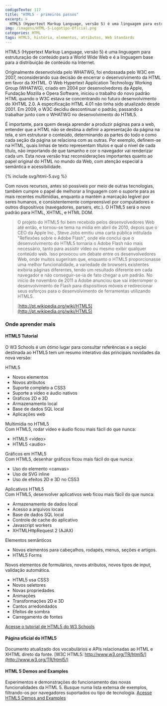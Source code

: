 ```yaml
---
codigoTexto: 117
title: "HTML5 - primeiros passos"
excerpt: >
  HTML5 (Hypertext Markup Language, versão 5) é uma linguagem para estruturação de conteúdo para a World Wide Web e é a linguagem base para a distribuição de conteúdo na Internet. Originalmente desenvolvida pelo WHATWG, foi endossada pelo W3C em 2007
img: /imagens/HTML-5-Logotipo-Oficial.png
categories: HTML
tags: HTML5, história, elementos, atributos, Web Standards
---
```


HTML5 (Hypertext Markup Language, versão 5) é uma linguagem para estruturação de conteúdo para a World Wide Web e é a linguagem base para a distribuição de conteúdo na Internet.

Originalmente desenvolvida pelo WHATWG, foi endossada pelo W3C em 2007, reconsiderando sua decisão de encerrar o desenvolvimento da HTML em favor da XHTML. O Web Hypertext Application Technology Working Group (WHATWG), criado em 2004 por desenvolvedores da Apple, Fundação Mozilla e Opera Software, iniciou o trabalho do novo padrão HTML quando o W3C estava se concentrando no futuro desenvolvimento do XHTML 2.0. A especificação HTML 4.01 não tinha sido atualizado desde 2001. Em 2009, o W3C decidiu descontinuar o padrão, passando a trabalhar junto com o WHATWG no desenvolvimento do HTML5.

É importante, para quem deseja aprender a produzir páginas para a web, entender que a HTML não se destina a definir a apresentação da página na tela, e sim estruturar o conteúdo, determinando as partes do todo e como cada seção da página se relaciona com as outras. Por exemplo, definem-se na HTML, quais linhas de texto representam títulos e qual o nível de cada título, não importando de que tamanho e cor o navegador vai renderizar cada um. Esta nova versão traz reconsiderações importantes quanto ao papel original do HTML no mundo da Web, com atenção especial à semântica e acessibilidade.

<div data-grid="center spacing" class="wrapper">
  <div data-cell="1of3">
    {% include svg/html-5.svg %}
  </div>
  <div data-cell="2of3">
    <p>Com novos recursos, antes só possíveis por meio de outras tecnologias, também cumpre o papel de melhorar a linguagem com o suporte para as mais recentes multimídias, enquanto a mantém a marcação legível por seres humanos, e consistentemente compreensível por computadores e outros dispositivos (navegadores, parsers, etc.). O HTML5 será o novo padrão para HTML, XHTML, e HTML DOM.</p>
  </div>
</div>

> O projeto do HTML5 foi bem recebido pelos desenvolvedores Web até então, e tornou-se tema na mídia em abril de 2010, depois que o CEO da Apple Inc., Steve Jobs emitiu uma carta pública intitulada "Reflexões sobre o Adobe Flash", onde ele conclui que o desenvolvimento do HTML5 tornaria o Adobe Flash não mais necessário, tanto para assistir vídeo ou mesmo exibir qualquer conteúdo web. Isso provocou um debate entre os desenvolvedores Web, onde muitos sugeriram que, enquanto o HTML5 proporcionasse uma melhor funcionalidade, a variedade de browsers existentes exibiria páginas diferentes, tendo um resultado diferente em cada navegador e não conseguir-se-ia de fato chegar a um padrão. No início de novembro de 2011 a Adobe anunciou que vai interromper o desenvolvimento de Flash para dispositivos móveis e redirecionar seus esforços para o desenvolvimento de ferramentas utilizando HTML5.
>
> [http://pt.wikipedia.org/wiki/HTML5](http://pt.wikipedia.org/wiki/HTML5)

### Onde aprender mais

#### HTML5 Tutorial

O W3 Schools é um ótimo lugar para consultar referências e a seção destinada ao HTML5 tem um resumo interativo das principais novidades da nova versão:

HTML5
  
  - Novos elementos
  - Novos atributos
  - Suporte completo a CSS3
  - Suporte a vídeo e áudio nativos
  - Gráficos 2D e 3D
  - Armazenamento local
  - Base de dados SQL local
  - Aplicações web
  
Multimídia no HTML5<br>Com HTML5, rodar vídeo e áudio ficou mais fácil do que nunca:
  
  - HTML5 &lt;video>
  - HTML5 &lt;audio>
  
Gráficos em HTML5<br>Com HTML5, desenhar gráficos ficou mais fácil do que nunca:
 
  - Uso do elemento &lt;canvas>
  - Uso de SVG inline
  - Uso de efeitos 2D e 3D no CSS3
  
Aplicativos HTML5<br>Com HTML5, desenvolver aplicativos web ficou mais fácil do que nunca:
  
  - Armazenamento de dados local
  - Acesso a arquivos locais
  - Base de dados SQL local
  - Controle de cache do aplicativo
  - Javascript workers
  - XHTMLHttpRequest 2 (AJAX)
  
Elementos semânticos
  
  - Novos elementos para cabeçalhos, rodapés, menus, seções e artigos.
  - HTML5 Forms
  
Novos elementos de formulários, novos atributos, novos tipos de input, validação automática.
  
  - HTML5 usa CSS3
  - Novos seletores
  - Novas propriedades
  - Animações
  - Transformações 2D e 3D
  - Cantos arredondados
  - Efeitos de sombra
  - Carregamento de fontes
  
[Acesse o tutorial de HTML5 do W3 Schools](http://www.w3schools.com/html/html5_intro.asp)

#### Página oficial do HTML5

Documento atualizado dos vocabulários e APIs relacionadas ao HTML e XHTML direto da fonte.
[W3C HTML5: http://www.w3.org/TR/html5/](http://www.w3.org/TR/html5/)

#### HTML 5 Demos and Examples

Experimentos e demonstrações do funcionamento das novas funcionalidades da HTML 5. Busque numa lista extensa de exemplos, filtrando-os por navegadores suportados ou tipo de tecnologia.
[Acesse HTML5 Demos and Examples](http://html5demos.com/)